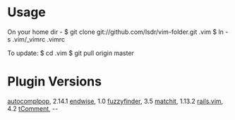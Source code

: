 # Usage

On your home dir -
    $ git clone git://github.com/lsdr/vim-folder.git .vim
    $ ln -s .vim/_vimrc .vimrc

To update:
    $ cd .vim
    $ git pull origin master

# Plugin Versions

[autocomplpop](http://www.vim.org/scripts/script.php?script_id=1879), 2.14.1
[endwise](http://www.vim.org/scripts/script.php?script_id=2386), 1.0
[fuzzyfinder](http://www.vim.org/scripts/script.php?script_id=1984), 3.5
[matchit](http://www.vim.org/scripts/script.php?script_id=39), 1.13.2
[rails.vim](http://www.vim.org/scripts/script.php?script_id=1567), 4.2
[tComment](http://www.vim.org/scripts/script.php?script_id=1173), --
